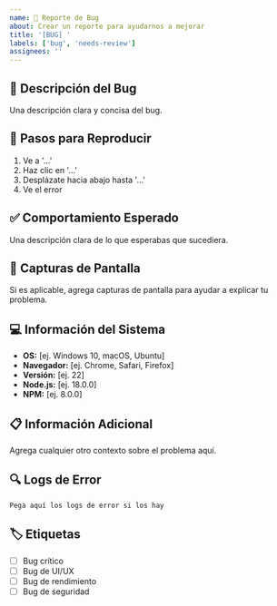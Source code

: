 ```yaml
---
name: 🐛 Reporte de Bug
about: Crear un reporte para ayudarnos a mejorar
title: '[BUG] '
labels: ['bug', 'needs-review']
assignees: ''
---
```


## 🐛 Descripción del Bug
Una descripción clara y concisa del bug.

## 🔄 Pasos para Reproducir
1. Ve a '...'
2. Haz clic en '...'
3. Desplázate hacia abajo hasta '...'
4. Ve el error

## ✅ Comportamiento Esperado
Una descripción clara de lo que esperabas que sucediera.

## 📸 Capturas de Pantalla
Si es aplicable, agrega capturas de pantalla para ayudar a explicar tu problema.

## 💻 Información del Sistema
 - **OS:** [ej. Windows 10, macOS, Ubuntu]
 - **Navegador:** [ej. Chrome, Safari, Firefox]
 - **Versión:** [ej. 22]
 - **Node.js:** [ej. 18.0.0]
 - **NPM:** [ej. 8.0.0]

## 📋 Información Adicional
Agrega cualquier otro contexto sobre el problema aquí.

## 🔍 Logs de Error
```
Pega aquí los logs de error si los hay
```

## 🏷️ Etiquetas
- [ ] Bug crítico
- [ ] Bug de UI/UX
- [ ] Bug de rendimiento
- [ ] Bug de seguridad
